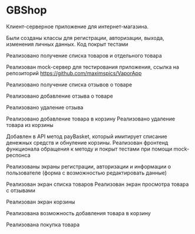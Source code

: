 # GBShop
Клиент-серверное приложение для интернет-магазина. 

Были созданы классы для регистрации, авторизации, выхода, изменения личных данных.
Код покрыт тестами

Реализовано получение списка товаров и отдельного товара

Реализован mock-сервер для тестирования приложения, ссылка на репозиторий https://github.com/maximspics/VaporApp

Реализовано получение списка отзывов о товаре

Реализовано добавление отзыва о товаре

Реализовано удаление отзыва


Реализовано добавление товара в корзину
Реализовано удаление товара из корзины

Добавлен в API метод payBasket, который имитирует списание денежных средств и обнуление корзины. 
Реализован фронтенд функционала обращения к методу и покрыт тестами при помощи mock-респонса

Реализованы экраны регистрации, авторизации и информации о пользователе (форма с возможностью редактировать данные)

Реализован экран списка товаров
Реализован экран просмотра товара с отзывами

Реализован экран корзины

Реализована возможность добавления товара в корзину

Реализована покупка товара
